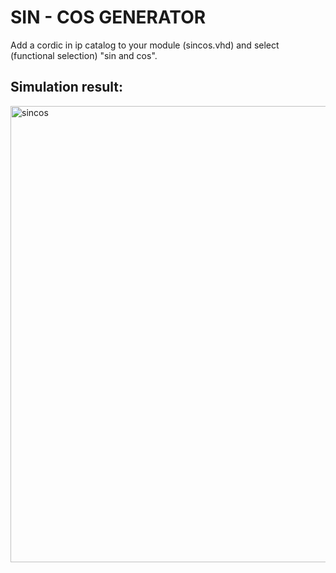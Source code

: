 # SIN - COS GENERATOR

Add a cordic in ip catalog to your module (sincos.vhd) and select (functional selection) "sin and cos".

## Simulation result:

<img width="1552" height="730" alt="sincos" src="https://github.com/user-attachments/assets/695cd73f-cc6b-4833-8472-ad2a99511250" />
